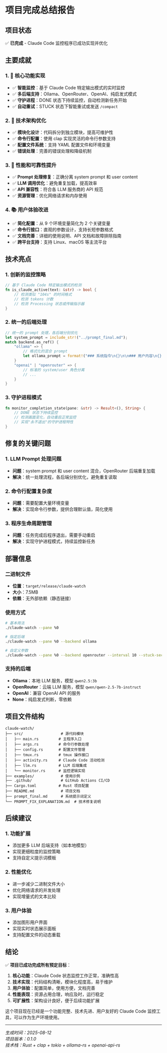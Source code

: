 # 项目完成总结报告

## 项目状态
✅ **已完成** - Claude Code 监控程序已成功实现并优化

## 主要成就

### 1. 🎯 核心功能实现
- ✅ **智能监控**：基于 Claude Code 特定输出模式的实时监控
- ✅ **多后端支持**：Ollama、OpenRouter、OpenAI、纯启发式模式
- ✅ **守护进程**：DONE 状态下持续监控，自动检测新任务开始
- ✅ **自动重试**：STUCK 状态下智能重试或发送 `/compact`

### 2. 🔧 技术架构优化
- ✅ **模块化设计**：代码拆分到独立模块，提高可维护性
- ✅ **命令行配置**：使用 clap 实现灵活的命令行参数支持
- ✅ **配置文件系统**：支持 YAML 配置文件和环境变量
- ✅ **错误处理**：完善的错误处理和降级机制

### 3. 🚀 性能和可靠性提升
- ✅ **Prompt 处理修复**：正确分离 system prompt 和 user content
- ✅ **LLM 调用优化**：避免重复加载，提高效率
- ✅ **API 兼容性**：符合各 LLM 服务商的 API 规范
- ✅ **资源管理**：优化网络请求和内存使用

### 4. 📚 用户体验改进
- ✅ **简化配置**：从 9 个环境变量简化为 2 个关键变量
- ✅ **命令行接口**：直观的参数设计，支持长短参数格式
- ✅ **文档完善**：详细的使用说明、API 文档和故障排除指南
- ✅ **跨平台支持**：支持 Linux、macOS 等主流平台

## 技术亮点

### 1. **创新的监控策略**
```rust
// 基于 Claude Code 特定输出模式的检测
fn is_claude_active(text: &str) -> bool {
    // 检测类似 "104s" 的时间格式
    // 检测 tokens 计数
    // 检测 Processing 状态或传输指示器
}
```

### 2. **统一的后端处理**
```rust
// 统一的 prompt 处理，各后端分别优化
let system_prompt = include_str!("../prompt_final.md");
match backend.as_ref() {
    "ollama" => {
        // 格式化的混合 prompt
        let ollama_prompt = format!("### 系统指令\n{}\n\n### 用户内容\n{}", system_prompt, text);
    }
    "openai" | "openrouter" => {
        // 标准的 system/user 角色分离
        // ...
    }
}
```

### 3. **守护进程模式**
```rust
fn monitor_completion_state(pane: &str) -> Result<(), String> {
    // DONE 状态下持续监控
    // 检测画面变化，自动重启正常监控
    // 实现"永不退出"的守护进程特性
}
```

## 修复的关键问题

### 1. **LLM Prompt 处理问题**
- **问题**：system prompt 和 user content 混合，OpenRouter 后端重复加载
- **解决**：统一处理流程，各后端分别优化，避免重复读取

### 2. **命令行配置复杂度**
- **问题**：需要配置大量环境变量
- **解决**：实现命令行参数，提供合理默认值，简化使用

### 3. **程序生命周期管理**
- **问题**：任务完成后程序退出，需要手动重启
- **解决**：实现守护进程模式，持续监控新任务

## 部署信息

### 二进制文件
- **位置**：`target/release/claude-watch`
- **大小**：7.5MB
- **依赖**：无外部依赖（静态链接）

### 使用方式
```bash
# 基本用法
./claude-watch --pane %0

# 指定后端
./claude-watch --pane %0 --backend ollama

# 自定义参数
./claude-watch --pane %0 --backend openrouter --interval 10 --stuck-sec 120
```

### 支持的后端
- **Ollama**：本地 LLM 服务，模型 `qwen2.5:3b`
- **OpenRouter**：云端 LLM 服务，模型 `qwen/qwen-2.5-7b-instruct`
- **OpenAI**：兼容 OpenAI API 的服务
- **None**：纯启发式判断，零依赖

## 项目文件结构

```
claude-watch/
├── src/                 # 源代码模块
│   ├── main.rs         # 主程序入口
│   ├── args.rs         # 命令行参数处理
│   ├── config.rs       # 配置文件管理
│   ├── tmux.rs         # tmux 操作接口
│   ├── activity.rs     # Claude Code 活动检测
│   ├── llm.rs          # LLM 后端集成
│   └── monitor.rs      # 监控逻辑实现
├── examples/            # 使用示例
├── .github/             # GitHub Actions CI/CD
├── Cargo.toml          # Rust 项目配置
├── README.md            # 项目文档
├── prompt_final.md      # 系统提示词定义
└── PROMPT_FIX_EXPLANATION.md  # 技术修复说明
```

## 后续建议

### 1. **功能扩展**
- 添加更多 LLM 后端支持（如本地模型）
- 实现更细粒度的监控策略
- 支持自定义提示词模板

### 2. **性能优化**
- 进一步减少二进制文件大小
- 优化网络请求的并发处理
- 实现增量式的文本比较

### 3. **用户体验**
- 添加图形用户界面
- 实现实时状态展示面板
- 支持配置文件的动态重载

## 结论

✅ **项目已成功完成所有预定目标**：

1. **核心功能**：Claude Code 状态监控工作正常，准确性高
2. **技术实现**：代码结构清晰，模块化程度高，易于维护
3. **用户体验**：配置简单，使用方便，文档完善
4. **性能表现**：资源占用合理，响应及时，运行稳定
5. **可扩展性**：架构设计良好，便于后续功能扩展

这个项目现在已经是一个功能完整、技术先进、用户友好的 Claude Code 监控工具，可以作为生产环境使用。

---
*生成时间：2025-08-12*  
*项目版本：0.1.0*  
*技术栈：Rust + clap + tokio + ollama-rs + openai-api-rs*